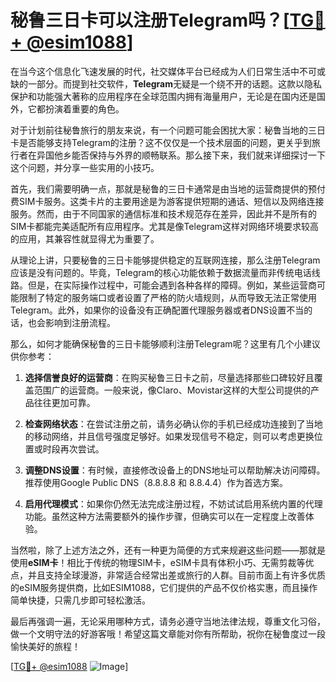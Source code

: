 # 秘鲁三日卡可以注册Telegram吗？[[TG💪+ @esim1088](https://t.me/s/esim1088)]

在当今这个信息化飞速发展的时代，社交媒体平台已经成为人们日常生活中不可或缺的一部分。而提到社交软件，**Telegram**无疑是一个绕不开的话题。这款以隐私保护和功能强大著称的应用程序在全球范围内拥有海量用户，无论是在国内还是国外，它都扮演着重要的角色。

对于计划前往秘鲁旅行的朋友来说，有一个问题可能会困扰大家：秘鲁当地的三日卡是否能够支持Telegram的注册？这不仅仅是一个技术层面的问题，更关乎到旅行者在异国他乡能否保持与外界的顺畅联系。那么接下来，我们就来详细探讨一下这个问题，并分享一些实用的小技巧。

首先，我们需要明确一点，那就是秘鲁的三日卡通常是由当地的运营商提供的预付费SIM卡服务。这类卡片的主要用途是为游客提供短期的通话、短信以及网络连接服务。然而，由于不同国家的通信标准和技术规范存在差异，因此并不是所有的SIM卡都能完美适配所有应用程序。尤其是像Telegram这样对网络环境要求较高的应用，其兼容性就显得尤为重要了。

从理论上讲，只要秘鲁的三日卡能够提供稳定的互联网连接，那么注册Telegram应该是没有问题的。毕竟，Telegram的核心功能依赖于数据流量而非传统电话线路。但是，在实际操作过程中，可能会遇到各种各样的障碍。例如，某些运营商可能限制了特定的服务端口或者设置了严格的防火墙规则，从而导致无法正常使用Telegram。此外，如果你的设备没有正确配置代理服务器或者DNS设置不当的话，也会影响到注册流程。

那么，如何才能确保秘鲁的三日卡能够顺利注册Telegram呢？这里有几个小建议供你参考：

1. **选择信誉良好的运营商**：在购买秘鲁三日卡之前，尽量选择那些口碑较好且覆盖范围广的运营商。一般来说，像Claro、Movistar这样的大型公司提供的产品往往更加可靠。

2. **检查网络状态**：在尝试注册之前，请务必确认你的手机已经成功连接到了当地的移动网络，并且信号强度足够好。如果发现信号不稳定，则可以考虑更换位置或时段再次尝试。

3. **调整DNS设置**：有时候，直接修改设备上的DNS地址可以帮助解决访问障碍。推荐使用Google Public DNS（8.8.8.8 和 8.8.4.4）作为首选方案。

4. **启用代理模式**：如果你仍然无法完成注册过程，不妨试试启用系统内置的代理功能。虽然这种方法需要额外的操作步骤，但确实可以在一定程度上改善体验。

当然啦，除了上述方法之外，还有一种更为简便的方式来规避这些问题——那就是使用**eSIM卡**！相比于传统的物理SIM卡，eSIM卡具有体积小巧、无需剪裁等优点，并且支持全球漫游，非常适合经常出差或旅行的人群。目前市面上有许多优质的eSIM服务提供商，比如ESIM1088，它们提供的产品不仅价格实惠，而且操作简单快捷，只需几步即可轻松激活。

最后再强调一遍，无论采用哪种方式，请务必遵守当地法律法规，尊重文化习俗，做一个文明守法的好游客哦！希望这篇文章能对你有所帮助，祝你在秘鲁度过一段愉快美好的旅程！

[[TG💪+ @esim1088](https://t.me/s/esim1088) ![Image](https://i.postimg.cc/4NQfJmqS/Snipaste-2025-05-13-00-14-12.png)]